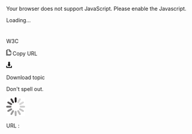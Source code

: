 Your browser does not support JavaScript. Please enable the Javascript.

Loading...

# 

W3C

![Copy URL](media/w3c/Copy.png)
Copy URL

![Download](media/w3c/Download.png)

Download topic

Don't spell out.

![In progress](media/w3c/activity-large.gif)

URL :
